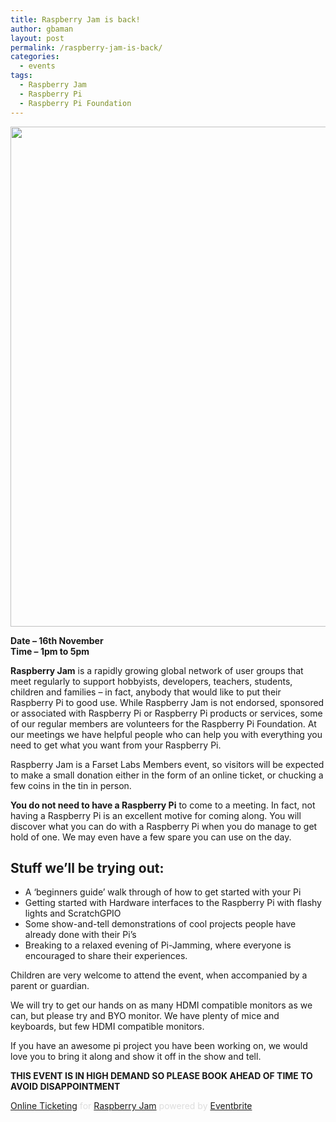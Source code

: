 ```yaml
---
title: Raspberry Jam is back!
author: gbaman
layout: post
permalink: /raspberry-jam-is-back/
categories:
  - events
tags:
  - Raspberry Jam
  - Raspberry Pi
  - Raspberry Pi Foundation
---
```

[<img class="alignright" alt="" src="https://www.modmypi.com/image/cache/data/raspberry-pi-model-b-small-800x800.jpg" width="800" height="800" />][1]

**Date &#8211; 16th November**  
**Time &#8211; 1pm to 5pm**  

**Raspberry Jam** is a rapidly growing global network of user groups that meet regularly to support hobbyists, developers, teachers, students, children and families – in fact, anybody that would like to put their Raspberry Pi to good use. While Raspberry Jam is not endorsed, sponsored or associated with Raspberry Pi or Raspberry Pi products or services, some of our regular members are volunteers for the Raspberry Pi Foundation. At our meetings we have helpful people who can help you with everything you need to get what you want from your Raspberry Pi.

Raspberry Jam is a Farset Labs Members event, so visitors will be expected to make a small donation either in the form of an online ticket, or chucking a few coins in the tin in person.

**You do not need to have a Raspberry Pi** to come to a meeting. In fact, not having a Raspberry Pi is an excellent motive for coming along. You will discover what you can do with a Raspberry Pi when you do manage to get hold of one. We may even have a few spare you can use on the day.

## Stuff we&#8217;ll be trying out:

*  A &#8216;beginners guide&#8217; walk through of how to get started with your Pi
*  Getting started with Hardware interfaces to the Raspberry Pi with flashy lights and ScratchGPIO
*  Some show-and-tell demonstrations of cool projects people have already done with their Pi&#8217;s
*  Breaking to a relaxed evening of Pi-Jamming, where everyone is encouraged to share their experiences.

Children are very welcome to attend the event, when accompanied by a parent or guardian.

We will try to get our hands on as many HDMI compatible monitors as we can, but please try and BYO monitor. We have plenty of mice and keyboards, but few HDMI compatible monitors.
  
If you have an awesome pi project you have been working on, we would love you to bring it along and show it off in the show and tell.

<strong>THIS EVENT IS IN HIGH DEMAND SO PLEASE BOOK AHEAD OF TIME TO AVOID DISAPPOINTMENT</strong>

[Online Ticketing](http://www.eventbrite.co.uk/r/etckt)<span style="color: #ddd;"> for </span>[Raspberry Jam](https://www.eventbrite.com/event/9066256417?ref=etckt) <span style="color: #ddd;">powered by</span> [Eventbrite](http://www.eventbrite.co.uk?ref=etckt)

 [1]: https://www.modmypi.com/image/cache/data/raspberry-pi-model-b-small-800x800.jpg

